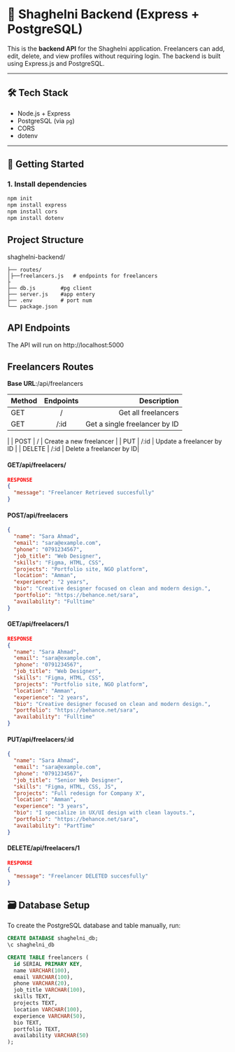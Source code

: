 # 💼 Shaghelni Backend (Express + PostgreSQL)

This is the **backend API** for the Shaghelni application. Freelancers can add, edit, delete, and view profiles without requiring login. The backend is built using Express.js and PostgreSQL.

---

## 🛠️ Tech Stack

- Node.js + Express
- PostgreSQL (via `pg`)
- CORS
- dotenv

---

## 🚀 Getting Started

### 1. Install dependencies

```bash
npm init
npm install express
npm install cors
npm install dotenv
```

## Project Structure
shaghelni-backend/
```
├── routes/
│├──freelancers.js   # endpoints for freelancers
├
├── db.js        #pg client          
├── server.js    #app entery   
├── .env         # port num      
└── package.json
```
## API Endpoints
The API will run on http://localhost:5000

## Freelancers Routes
**Base URL**:/api/freelancers

| Method            | Endpoints| Description |
| :---------------- | :------:   | ----: |
| GET               |   /        | Get all freelancers |
| GET               |   /:id     | Get a single freelancer by ID|
|
| POST              |  /         | Create a new freelancer |
| PUT               |  /:id      | 	Update a freelancer by ID |
| DELETE            |  /:id      | 	Delete a freelancer by ID|

#### GET/api/freelacers/
```json
RESPONSE
{
  "message": "Freelancer Retrieved succesfully"
}
```

#### POST/api/freelacers
```json
{
  "name": "Sara Ahmad",
  "email": "sara@example.com",
  "phone": "0791234567",
  "job_title": "Web Designer",
  "skills": "Figma, HTML, CSS",
  "projects": "Portfolio site, NGO platform",
  "location": "Amman",
  "experience": "2 years",
  "bio": "Creative designer focused on clean and modern design.",
  "portfolio": "https://behance.net/sara",
  "availability": "Fulltime"
}
```
#### GET/api/freelacers/1
```json
RESPONSE
{
  "name": "Sara Ahmad",
  "email": "sara@example.com",
  "phone": "0791234567",
  "job_title": "Web Designer",
  "skills": "Figma, HTML, CSS",
  "projects": "Portfolio site, NGO platform",
  "location": "Amman",
  "experience": "2 years",
  "bio": "Creative designer focused on clean and modern design.",
  "portfolio": "https://behance.net/sara",
  "availability": "Fulltime"
}
```


#### PUT/api/freelacers/:id
```json
{
  "name": "Sara Ahmad",
  "email": "sara@example.com",
  "phone": "0791234567",
  "job_title": "Senior Web Designer",
  "skills": "Figma, HTML, CSS, JS",
  "projects": "Full redesign for Company X",
  "location": "Amman",
  "experience": "3 years",
  "bio": "I specialize in UX/UI design with clean layouts.",
  "portfolio": "https://behance.net/sara",
  "availability": "PartTime"
}
```
#### DELETE/api/freelacers/1
```json
RESPONSE
{
  "message": "Freelancer DELETED succesfully"
}
```

## 🗃️ Database Setup

To create the PostgreSQL database and table manually, run:

```sql
CREATE DATABASE shaghelni_db;
\c shaghelni_db

CREATE TABLE freelancers (
  id SERIAL PRIMARY KEY,
  name VARCHAR(100),
  email VARCHAR(100),
  phone VARCHAR(20),
  job_title VARCHAR(100),
  skills TEXT,
  projects TEXT,
  location VARCHAR(100),
  experience VARCHAR(50),
  bio TEXT,
  portfolio TEXT,
  availability VARCHAR(50)
);

